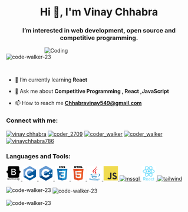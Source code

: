<h1 align="center">Hi 👋, I'm Vinay Chhabra</h1>
<h3 align="center">I’m interested in web development, open source and competitive programming.</h3>
<img align="right" alt="Coding" width="400" src="https://as2.ftcdn.net/v2/jpg/05/90/45/35/1000_F_590453518_yYTpu0JmO80Ky1b1BrDVVxpWMNgD6trY.jpg">

<p align="left"> <img src="https://komarev.com/ghpvc/?username=code-walker-23&label=Profile%20views&color=0e75b6&style=flat" alt="code-walker-23" /> </p>

<p align="left"> <a href="https://twitter.com/" target="blank"><img src="https://img.shields.io/twitter/follow/?logo=twitter&style=for-the-badge" alt="" /></a> </p>

- 🌱 I’m currently learning **React**

- 💬 Ask me about **Competitive Programming , React ,JavaScript**

- 📫 How to reach me **Chhabravinay549@gmail.com**

<h3 align="left">Connect with me:</h3>
<p align="left">
<a href="https://linkedin.com/in/vinay chhabra" target="blank"><img align="center" src="https://raw.githubusercontent.com/rahuldkjain/github-profile-readme-generator/master/src/images/icons/Social/linked-in-alt.svg" alt="vinay chhabra" height="30" width="40" /></a>
<a href="https://www.codechef.com/users/coder_2709" target="blank"><img align="center" src="https://cdn.jsdelivr.net/npm/simple-icons@3.1.0/icons/codechef.svg" alt="coder_2709" height="30" width="40" /></a>
<a href="https://codeforces.com/profile/coder_walker" target="blank"><img align="center" src="https://raw.githubusercontent.com/rahuldkjain/github-profile-readme-generator/master/src/images/icons/Social/codeforces.svg" alt="coder_walker" height="30" width="40" /></a>
<a href="https://www.leetcode.com/coder_walker" target="blank"><img align="center" src="https://raw.githubusercontent.com/rahuldkjain/github-profile-readme-generator/master/src/images/icons/Social/leet-code.svg" alt="coder_walker" height="30" width="40" /></a>
<a href="https://auth.geeksforgeeks.org/user/vinaychhabra786" target="blank"><img align="center" src="https://raw.githubusercontent.com/rahuldkjain/github-profile-readme-generator/master/src/images/icons/Social/geeks-for-geeks.svg" alt="vinaychhabra786" height="30" width="40" /></a>
</p>

<h3 align="left">Languages and Tools:</h3>
<p align="left"> <a href="https://getbootstrap.com" target="_blank" rel="noreferrer"> <img src="https://raw.githubusercontent.com/devicons/devicon/master/icons/bootstrap/bootstrap-plain-wordmark.svg" alt="bootstrap" width="40" height="40"/> </a> <a href="https://www.cprogramming.com/" target="_blank" rel="noreferrer"> <img src="https://raw.githubusercontent.com/devicons/devicon/master/icons/c/c-original.svg" alt="c" width="40" height="40"/> </a> <a href="https://www.w3schools.com/cpp/" target="_blank" rel="noreferrer"> <img src="https://raw.githubusercontent.com/devicons/devicon/master/icons/cplusplus/cplusplus-original.svg" alt="cplusplus" width="40" height="40"/> </a> <a href="https://www.w3schools.com/css/" target="_blank" rel="noreferrer"> <img src="https://raw.githubusercontent.com/devicons/devicon/master/icons/css3/css3-original-wordmark.svg" alt="css3" width="40" height="40"/> </a> <a href="https://www.w3.org/html/" target="_blank" rel="noreferrer"> <img src="https://raw.githubusercontent.com/devicons/devicon/master/icons/html5/html5-original-wordmark.svg" alt="html5" width="40" height="40"/> </a> <a href="https://www.java.com" target="_blank" rel="noreferrer"> <img src="https://raw.githubusercontent.com/devicons/devicon/master/icons/java/java-original.svg" alt="java" width="40" height="40"/> </a> <a href="https://developer.mozilla.org/en-US/docs/Web/JavaScript" target="_blank" rel="noreferrer"> <img src="https://raw.githubusercontent.com/devicons/devicon/master/icons/javascript/javascript-original.svg" alt="javascript" width="40" height="40"/> </a> <a href="https://www.microsoft.com/en-us/sql-server" target="_blank" rel="noreferrer"> <img src="https://www.svgrepo.com/show/303229/microsoft-sql-server-logo.svg" alt="mssql" width="40" height="40"/> </a> <a href="https://reactjs.org/" target="_blank" rel="noreferrer"> <img src="https://raw.githubusercontent.com/devicons/devicon/master/icons/react/react-original-wordmark.svg" alt="react" width="40" height="40"/> </a> <a href="https://tailwindcss.com/" target="_blank" rel="noreferrer"> <img src="https://www.vectorlogo.zone/logos/tailwindcss/tailwindcss-icon.svg" alt="tailwind" width="40" height="40"/> </a> </p>

<p><img align="left" src="https://github-readme-stats.vercel.app/api/top-langs?username=code-walker-23&show_icons=true&locale=en&layout=compact" alt="code-walker-23" /></p>

<p>&nbsp;<img align="center" src="https://github-readme-stats.vercel.app/api?username=code-walker-23&show_icons=true&locale=en" alt="code-walker-23" /></p>

<p><img align="center" src="https://github-readme-streak-stats.herokuapp.com/?user=code-walker-23&" alt="code-walker-23" /></p>
